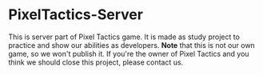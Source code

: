 # PixelTactics-Server

This is server part of Pixel Tactics game. It is made as study project to practice and show our abilities as developers. **Note** that this is not our own game, so we won't publish it. If you're the owner of Pixel Tactics and you think we should close this project, please contact us.
